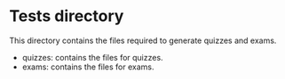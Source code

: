 # Tests directory

This directory contains the files required to generate quizzes and exams.

- quizzes: contains the files for quizzes.
- exams: contains the files for exams.

